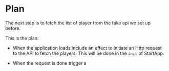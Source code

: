 # Plan

The next step is to fetch the list of player from the fake api we set up before.

This is the plan:

- When the application loads include an effect to initiate an Http request to the API to fetch the players. This will be done in the `init` of StartApp.

- When the request is done trigger a 